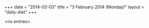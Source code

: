 +++
date = "2014-02-03"
title = "3 February 2014 (Monday)"
layout = "daily-diet"
+++

<p>&lt;no entries&gt;</p>
